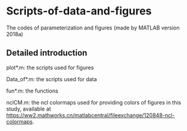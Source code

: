 # Scripts-of-data-and-figures
The codes of parameterization and figures
(made by MATLAB version 2018a)
## Detailed introduction
plot*.m: the scripts used for figures

Data_of*.m: the scripts used for data 

fun*.m: the functions

nclCM.m: the ncl colormaps used for providing colors of figures in this study, available at https://ww2.mathworks.cn/matlabcentral/fileexchange/120848-ncl-colormaps. 
